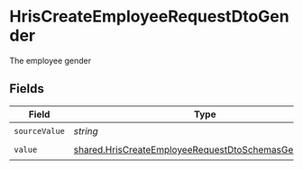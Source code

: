 # HrisCreateEmployeeRequestDtoGender

The employee gender


## Fields

| Field                                                                                                                          | Type                                                                                                                           | Required                                                                                                                       | Description                                                                                                                    |
| ------------------------------------------------------------------------------------------------------------------------------ | ------------------------------------------------------------------------------------------------------------------------------ | ------------------------------------------------------------------------------------------------------------------------------ | ------------------------------------------------------------------------------------------------------------------------------ |
| `sourceValue`                                                                                                                  | *string*                                                                                                                       | :heavy_check_mark:                                                                                                             | N/A                                                                                                                            |
| `value`                                                                                                                        | [shared.HrisCreateEmployeeRequestDtoSchemasGenderValue](../../models/shared/hriscreateemployeerequestdtoschemasgendervalue.md) | :heavy_check_mark:                                                                                                             | N/A                                                                                                                            |